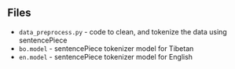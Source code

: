 ## Files 

* `data_preprocess.py` - code to clean, and tokenize the data using sentencePiece 
* `bo.model` - sentencePiece tokenizer model for Tibetan 
* `en.model` - sentencePiece tokenizer model for English 